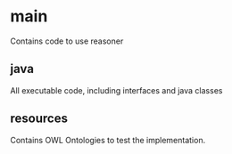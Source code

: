 # main

Contains code to use reasoner

## java
All executable code, including interfaces and java classes 

## resources
Contains OWL Ontologies to test the implementation.
